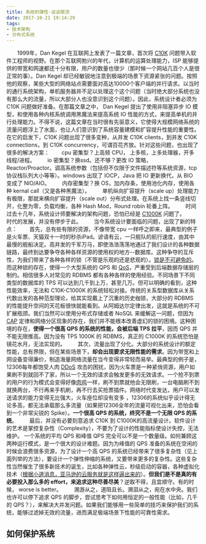 ```yaml
---
title: 系统的弹性-谈谈限流
date: 2017-10-21 19:14:29
tags:
- 技术架构
- 分布式系统
---
```


&emsp;&emsp;1999年，Dan Kegel 在互联网上发表了一篇文章，首次将 [C10K][1] 问题带入软件工程师的视野。在那个互联网勃兴的年代，计算机的运算处理能力，ISP 能够提供的带宽和网速都还十分有限，用户的数量也很少（那时候一个网站几百个人是很正常的事）。Dan Kegel 却已经敏锐地注意到极端的场景下资源紧张的问题。按照他的观察，某些大型的网络站点需要面对高达10000个客户端的并行请求。以当时的通行系统架构，单机服务器并不足以处理这个这个问题（当时绝大部分系统也没有那么大的流量，所以大部分人也没意识到这个问题）。因此，系统设计者必须为 C10K 问题做好准备。在那篇文章之中， Dan Kegel 提出了使用非阻塞异步 IO 模型，和使用各种内核系统调用黑魔法来提高系统 IO 性能的方式，来提高单机的并行处理能力。不得不说，这篇文章在当时很有先驱意义，它使得大规模网络系统的流量问题浮上了水面，也让人们意识到了系统容量建模和扩容提升性能的重要性。在它的启发下，C10K 问题出现了很多变种，从并发 C10K clients，到并发 C10K connections，到 C10K concurrency，可谓百花齐放。针对这些问题，也出现了很多的解决方案：
&emsp;&emsp;cpu 密集型？上高频 CPU， 上多核，上多处理器，开多线程/进程。
&emsp;&emsp;io 密集型？换ssd。还不够？更改 IO 策略，Reactor/Proactor。调高系统参数（包括但不仅限于文件描述符等系统资源，tcp 协议栈队列大小等等）。windows 出现了 IOCP，Java 把 IO 更新换代，从 BIO 变成了 NIO/AIO。
&emsp;&emsp;内存密集型？换 OS，加内存条，使用池化内存，使用各种 kernal call（又是各种黑魔法）。
&emsp;&emsp;单机纵向扩容提升（scale up）处理能力有极限，那就来横向扩容提升（scale out）分布式处理。在系统上找一条竖线切开，化整为零，负载均衡，各种 Hash Mod，Round robin 轮番上阵。
&emsp;&emsp;时间过去十几年，系统设计师要解决的架构问题，恐怕已经是 [C1000K][2] 问题了。
&emsp;&emsp;时代的发展，并没有停步于此。
&emsp;&emsp;当今系统设计要面临的问题，出现了新的特点：
&emsp;&emsp;首先，总有些有限的资源，不像带宽 cpu 一样呼之即来，最典型的例子是火车票、天猫双十一时的秒杀iPad。谚语有云，一只舰队的航行速度，由其中最慢的舰船决定。高并发的千军万马，即使浩浩荡荡地通过了我们设计的各种数据链路，最终到达要争夺各种各样资源的使用权的地方--数据库。这种争夺的互斥性，为我们带来了各种各样的锁（不管是乐观的还是悲观的）。[锁是不可避免的][3]。而这种锁的存在，使得一个大型系统的 QPS 和 [QoS][4]，严重受到后端数据存储层的制约。相信很多人对常见的 RDBMS 都有各种各样的使用经验。不同场景下不同类型的数据库的 TPS 可以达到几千到上万，甚至几万。但可以明确的看到，这种性能效率，无法和 C10K-C1000K 的系统轻松对接。传统的关系型数据库从关系代数出发的各种范型理论，给其实现戴上了沉重的历史枷锁，大部分的 RDBMS 的性能提升空间的天花板很快就能看到。从阿姆达尔定律出发，这就是系统的不可扩展瓶颈。我们当然可以使用分布式存储或者 NoSQL 来缓解这一问题，但因为 [CAP][5] 定律和网络分区现象的存在，我们并不能根本改善虚幻的锁的困境。这种困境的存在，**使得一个很高 QPS 的系统的性能，会被后端  TPS 拉平**，因而 QPS 并不能无限推高。因为没有 TPS 1000K 的 RDBMS，真正的 C1000K 的系统恐怕是镜花水月，无法实现的。
&emsp;&emsp;其次，流量出现了分化。大部分的系统设计的额定性能，总有界限，但在某些场景下，**却会出现要求无限性能的需求**。因为带宽和上网设备变得廉价，制造海量网络流量在当今变得非常轻而易举。最典型的例子是，12306每年都饱受人肉 [DDoS][6] 攻击的困扰，因为火车票是一种紧俏资源，用户如果刷不到就回不了家，所以一个无效的请求会触发更多的无效请求。一个抢不到票的用户的行为模式会变得好像[肉鸡][7]一样，刷不到票就他会无限刷，一台电脑刷不到就换两台，不行再来手机刷，再不行去买抢票插件。网络时代变发达，用户可以发送请求的能力变得无比强大，火车座位却没有变多 ，12306的系统似乎设计得无论多高，都无法承载那么多流量（如果把12306全年的流量可视化出来，恐怕会看到一个非常尖锐的 Spike）。**一个很高 QPS 的系统，终究不是一个无限 QPS 的系统**。
&emsp;&emsp;最后，并没有必要刻意追求 C10K 到 C1000K的高流量设计。软件设计的艺术是掌控复杂性（Complexity），不要为了设计的性能指标使设计失控，无法维护。 一个系统的平均 QPS 和峰值 QPS 完全可以不是一个数量级。如何兼顾这两种运行模式，是一个很大的设计难题。因为为峰值的 QPS 准备的系统在空闲的时候会浪费很多资源，为了设计一个高 QPS 的系统已经带来了很多复杂性（见上面列举的方法），要设计一个弹性伸缩的系统，又要带来更多的复杂性。这些复杂性当然催生了很多新技术的诞生，比如各种弹性云，秒级启动的容器，各种虚拟化技术（[根据小道消息，亚马逊的云服务就是这样逼出来的][8]）。**但我们是不是真的有必要投入那么多的 effort，来追求这种尽善尽美**？逆取不得，且宜顺守。有的时候， worse is better。
&emsp;&emsp;溯游从之，道阻且长。溯洄从之，宛在水中央。我们也许可以停下追求 QPS 的脚步，尝试思考下如何用恒定的一般性能（比如，几千的 QPS？），来解决大并发问题。如果我们能够用一些简单的技巧来保护我们的系统，能够过滤掉无效的流量，进而满足极端场景下性能的可靠性需求。

如何保护系统
------


  [1]: http://www.kegel.com/c10k.html
  [2]: http://www.ideawu.net/blog/tag/c1000k
  [3]: http://www.ideawu.net/blog/tag/c1000k
  [4]: https://baike.baidu.com/item/qos/404053?fr=aladdin
  [5]: https://baike.baidu.com/item/CAP#3
  [6]: https://baike.baidu.com/item/%E5%88%86%E5%B8%83%E5%BC%8F%E6%8B%92%E7%BB%9D%E6%9C%8D%E5%8A%A1%E6%94%BB%E5%87%BB/3802159?fromtitle=DDOS&fromid=444572
  [7]: https://baike.baidu.com/item/%E8%82%89%E9%B8%A1/33880
  [8]: https://www.quora.com/How-and-why-did-Amazon-get-into-the-cloud-computing-business-Rumor-has-it-that-they-wanted-to-lease-out-their-excess-capacity-outside-of-the-holiday-season-November%E2%80%93January-Is-that-true